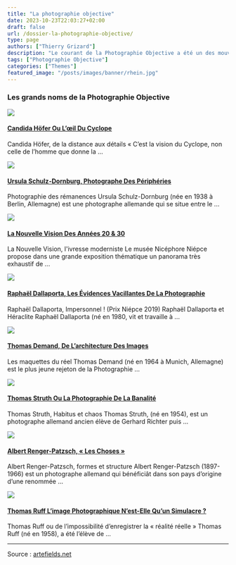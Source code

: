 ```yaml
---
title: "La photographie objective"
date: 2023-10-23T22:03:27+02:00
draft: false
url: /dossier-la-photographie-objective/
type: page
authors: ["Thierry Grizard"]
description: "Le courant de la Photographie Objective a été un des mouvements fondateurs de la photographie contemporaine dans son approche déconstructiviste "
tags: ["Photographie Objective"]
categories: ["Themes"]
featured_image: "/posts/images/banner/rhein.jpg"
---
```

### Les grands noms de la Photographie Objective

![](/posts/images/photo-objective/candida-hoefer_photography_dusseldorf-school.003-768x432.jpg)

#### [Candida Höfer Ou L’œil Du Cyclope](https://www.artefields.net/candida-hofer-photography-dusseldorf-school/)

Candida Höfer, de la distance aux détails « C’est la vision du Cyclope, non celle de l’homme que donne la ...

![](/posts/images/photo-objective/ursula-schulz-dornburg_solo-show_mep_paris_2020.003-768x432.jpg)

#### [Ursula Schulz-Dornburg, Photographe Des Périphéries](https://www.artefields.net/ursula-schulz-dornburg-solo-show-mep/)

Photographie des rémanences Ursula Schulz-Dornburg (née en 1938 à Berlin, Allemagne) est une photographe allemande qui se situe entre le ...

![](/posts/images/photo-objective/nouvelle-vision_nicephore-niepce-museum_group-show_2019-768x432.jpg)

#### [La Nouvelle Vision Des Années 20 & 30](https://www.artefields.net/nouvelle-vision-photographie-1920-1930/)

La Nouvelle Vision, l'ivresse moderniste Le musée Nicéphore Niépce propose dans une grande exposition thématique un panorama très exhaustif de ...

![](/posts/images/photo-objective/raphael-dallaporta_niepce_photography.001-4-768x432.jpg)

#### [Raphaël Dallaporta, Les Évidences Vacillantes De La Photographie](https://www.artefields.net/raphale-dallaporta-niepce-photography/)

Raphaël Dallaporta, Impersonnel ! (Prix Niépce 2019) Raphaël Dallaporta et Héraclite Raphaël Dallaporta (né en 1980, vit et travaille à ...

![](/posts/images/photo-objective/thomas-demandphotography-768x432.jpg)

#### [Thomas Demand, De L’architecture Des Images](https://www.artefields.net/thomas-demand-photography-and-models/)

Les maquettes du réel Thomas Demand (né en 1964 à Munich, Allemagne) est le plus jeune rejeton de la Photographie ...

![](/posts/images/photo-objective/thomas-struthnasaphotographyallemagnephotographie-objective.005-1-768x432.jpg)

#### [Thomas Struth Ou La Photographie De La Banalité](https://www.artefields.net/thomas-struth-photographie-objective/)

Thomas Struth, Habitus et chaos Thomas Struth, (né en 1954), est un photographe allemand ancien élève de Gerhard Richter puis ...

![](/posts/images/photo-objective/albert-renger-patzsch-_photographer.002-768x432.jpg)

#### [Albert Renger-Patzsch, « Les Choses »](https://www.artefields.net/albert-renger-patzsch-photography/)

Albert Renger-Patzsch, formes et structure Albert Renger-Patzsch (1897-1966) est un photographe allemand qui bénéficiât dans son pays d’origine d’une renommée ...

![](/posts/images/photo-objective/thomas-ruff-photography.002-1-768x432.jpg)

#### [Thomas Ruff L’image Photographique N’est-Elle Qu’un Simulacre ?](https://www.artefields.net/thomas-ruff/)

Thomas Ruff ou de l’impossibilité d’enregistrer la « réalité réelle » Thomas Ruff (né en 1958), a été l’élève de ...

---

Source : [artefields.net](https://www.artefields.net/dossier-la-photographie-objective/)